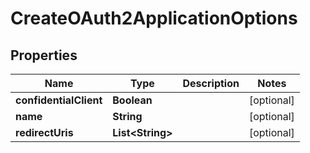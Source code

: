 
# CreateOAuth2ApplicationOptions

## Properties
Name | Type | Description | Notes
------------ | ------------- | ------------- | -------------
**confidentialClient** | **Boolean** |  |  [optional]
**name** | **String** |  |  [optional]
**redirectUris** | **List&lt;String&gt;** |  |  [optional]



